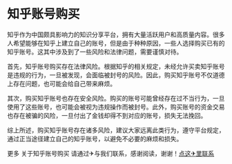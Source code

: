 # 知乎账号购买

知乎作为中国颇具影响力的知识分享平台，拥有大量活跃用户和高质量内容。很多人希望能够在知乎上建立自己的账号，但是由于种种原因，一些人选择购买已有的知乎账号。这其中涉及到了一些风险和法律问题，需要谨慎对待。

首先，知乎账号购买存在法律风险。根据知乎的相关规定，未经允许买卖知乎账号是违规的行为，一旦被发现，会面临被封号的风险。因此，购买知乎账号不仅道德上存在问题，也可能会给自己带来麻烦。

其次，购买知乎账号也存在安全风险。购买的账号可能曾经存在过不当行为，一旦使用了这些账号，也可能会被视为违规操作而被封号。此外，购买账号的资金交易也存在被骗的风险，一旦付出了金钱却得不到对应的账号，损失无法挽回。

综上所述，购买知乎账号存在诸多风险，建议大家远离此类行为，遵守平台规定，通过正当途径建立自己的知乎账号，以避免不必要的麻烦和损失。

更多 关于知乎账号购买 请通过✈与我们联系，感谢阅读，谢谢！[点这✈里联系](https://add.k02.cc)
